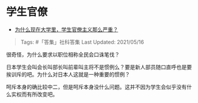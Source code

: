 # 学生官僚

- [为什么现在大学里，学生官僚主义那么严重？](https://www.zhihu.com/question/23694182/answer/503293606)

>Tags: #「答集」社科答集
>Last Updated: 2021/05/16

很奇怪，为什么要求以职位相称全民会口诛笔伐？

日本学生会叫会长叫部长叫前辈叫主将不是惯例么？要是新人部员随口直呼也是要挨训斥的吧。为什么对日本人这就是一种重要的惯例？

呵斥本身的确比较中二，但是呵斥本身没什么问题。这并不因为学生会似乎没有什么实权而有所改变吧。